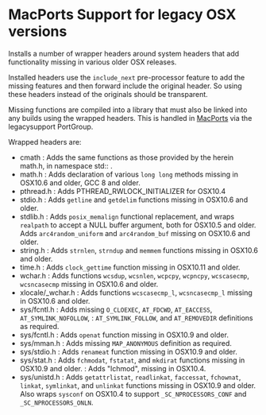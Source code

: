 
# MacPorts Support for legacy OSX versions

Installs a number of wrapper headers around system headers that add
functionality missing in various older OSX releases.

Installed headers use the `include_next` pre-processor feature to add
the missing features and then forward include the original header.
So using these headers instead of the originals should be transparent.

Missing functions are compiled into a library that must also be linked
into any builds using the wrapped headers. This is handled in [MacPorts](https://github.com/macports)
via the legacysupport PortGroup.

Wrapped headers are:

 - cmath         : Adds the same functions as those provided by the herein math.h, in namespace std:: .
 - math.h         : Adds declaration of various `long long` methods  missing in OSX10.6 and older, GCC 8 and older.
 - pthread.h     : Adds PTHREAD_RWLOCK_INITIALIZER for OSX10.4
 - stdio.h       : Adds `getline` and `getdelim` functions missing in OSX10.6 and older.
 - stdlib.h      : Adds `posix_memalign` functional replacement,
                   and wraps `realpath` to accept a NULL buffer argument,
                   both for OSX10.5 and older. Adds `arc4random_uniform` and `arc4random_buf` missing
                   on OSX10.6 and older.
 - string.h      : Adds `strnlen`, `strndup` and `memmem` functions missing in OSX10.6 and older.
 - time.h        : Adds `clock_gettime` function missing in OSX10.11 and older.
 - wchar.h       : Adds functions `wcsdup`, `wcsnlen`, `wcpcpy`, `wcpncpy`,
                   `wcscasecmp`, `wcsncasecmp` missing in OSX10.6 and older.
 - xlocale/\_wchar.h : Adds functions `wcscasecmp_l`, `wcsncasecmp_l`
                   missing in OSX10.6 and older.
 - sys/fcntl.h   : Adds missing `O_CLOEXEC`, `AT_FDCWD`, `AT_EACCESS`, `AT_SYMLINK_NOFOLLOW`,
                 : `AT_SYMLINK_FOLLOW`, and `AT_REMOVEDIR` definitions as required.
 - sys/fcntl.h   : Adds `openat` function missing in OSX10.9 and older.
 - sys/mman.h    : Adds missing `MAP_ANONYMOUS` definition as required.
 - sys/stdio.h   : Adds `renameat` function missing in OSX10.9 and older.
 - sys/stat.h    : Adds `fchmodat`, `fstatat`, and `mkdirat` functions missing in OSX10.9 and older.
                 : Adds "lchmod", missing in OSX10.4.
 - sys/unistd.h  : Adds `getattrlistat`, `readlinkat`, `faccessat`, `fchownat`, `linkat`, `symlinkat`, 
                 and `unlinkat` functions missing in OSX10.9 and older.
                 Also wraps `sysconf` on OSX10.4 to support `_SC_NPROCESSORS_CONF`
                 and `_SC_NPROCESSORS_ONLN`.
 
